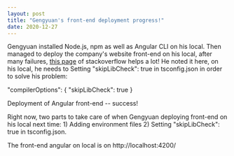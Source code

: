 ```yaml
---
layout: post
title: "Gengyuan's front-end deployment progress!"
date: 2020-12-27
---
```


Gengyuan installed Node.js, npm as well as Angular CLI on his local. Then managed to deploy the company's website front-end on his local, after many failures, [this page](https://stackoverflow.com/questions/60092642/ts1086-an-accessor-cannot-be-declared-in-ambient-context) of stackoverflow helps a lot! He noted it here, on his local, he needs to Setting "skipLibCheck": true in tsconfig.json in order to solve his problem:

"compilerOptions": {
    "skipLibCheck": true
}

Deployment of Angular front-end -- success!

Right now, two parts to take care of when Gengyuan deploying front-end on his local next time: 1) Adding environment files 2) Setting "skipLibCheck": true in tsconfig.json.

The front-end angular on local is on http://localhost:4200/
